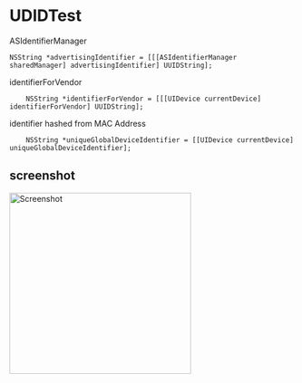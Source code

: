 UDIDTest
========

ASIdentifierManager

``` objc
NSString *advertisingIdentifier = [[[ASIdentifierManager sharedManager] advertisingIdentifier] UUIDString];    
```
 
identifierForVendor

``` objc
    NSString *identifierForVendor = [[[UIDevice currentDevice] identifierForVendor] UUIDString];
```    

identifier hashed from MAC Address

``` objc
    NSString *uniqueGlobalDeviceIdentifier = [[UIDevice currentDevice] uniqueGlobalDeviceIdentifier];
```
    
## screenshot ##
<img src="https://raw.github.com/wpsteak/UDIDTest/master/screenshot.png" alt="Screenshot" style="width:320px;" />
